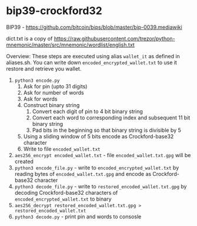 # bip39-crockford32

BIP39 - https://github.com/bitcoin/bips/blob/master/bip-0039.mediawiki 

dict.txt is a copy of https://raw.githubusercontent.com/trezor/python-mnemonic/master/src/mnemonic/wordlist/english.txt

Overview:
These steps are executed using alias `wallet_it` as defined in aliases.sh.
You can write down `encoded_encrypted_wallet.txt` to use it restore and retrieve you wallet.
1. `python3 encode.py`
    1. Ask for pin (upto 31 digits)
    1. Ask for number of words
    1. Ask for words
    1. Construct binary string
        1. Convert each digit of pin to 4 bit binary string
        1. Convert each word to corresponding index and subsequent 11 bit binary string
        1. Pad bits in the beginning so that binary string is divisible by 5
    1. Using a sliding window of 5 bits encode as Crockford-base32 character
    1. Write to file `encoded_wallet.txt`
2. `aes256_encrypt encoded_wallet.txt` - file `encoded_wallet.txt.gpg` will be created
3. `python3 encode_file.py` - write to `encoded_encrypted_wallet.txt` by reading bytes of `encoded_wallet.txt.gpg` and encode as Crockford-base32 character
4. `python3 decode_file.py` - write to `restored_encoded_wallet.txt.gpg` by decoding Crockford-base32 characters of `encoded_encrypted_wallet.txt` to binary
5. `aes256_decrypt restored_encoded_wallet.txt.gpg > restored_encoded_wallet.txt`
6. `python3 decode.py` - print pin and words to consosle
    
